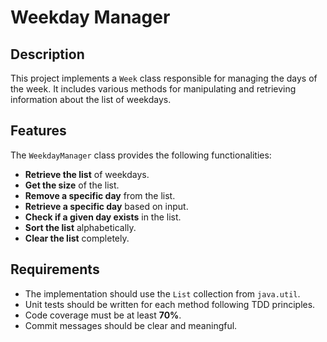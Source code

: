 # Weekday Manager

## Description
This project implements a `Week` class responsible for managing the days of the week. 
It includes various methods for manipulating and retrieving information about the list of weekdays. 

## Features
The `WeekdayManager` class provides the following functionalities:
- **Retrieve the list** of weekdays.
- **Get the size** of the list.
- **Remove a specific day** from the list.
- **Retrieve a specific day** based on input.
- **Check if a given day exists** in the list.
- **Sort the list** alphabetically.
- **Clear the list** completely.

## Requirements
- The implementation should use the `List` collection from `java.util`.
- Unit tests should be written for each method following TDD principles.
- Code coverage must be at least **70%**.
- Commit messages should be clear and meaningful.
